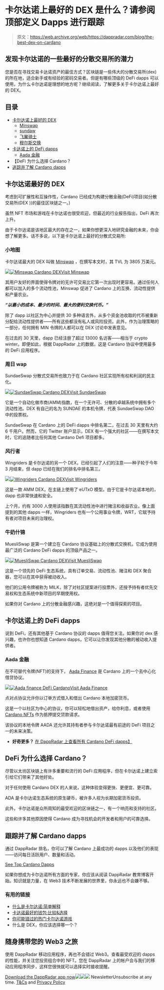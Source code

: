# 卡尔达诺上最好的 DEX 是什么？请参阅顶部定义 Dapps 进行跟踪

> 原文：<https://web.archive.org/web/https://dappradar.com/blog/the-best-dex-on-cardano>

## 发现卡尔达诺的一些最好的分散交易所的潜力

您是否在寻找交易卡达诺资产的最佳方式？区块链是一些伟大的分散交易所(dex)的所在地，适合新手或有经验的密码交易者。但是有哪些顶级的 DeFi dapps 可以使用，为什么卡尔达诺是理想的地方呢？继续阅读，了解更多关于卡尔达诺上最好的 DEX。

## 目录

*   [卡尔达诺上最好的 DEX](https://web.archive.org/web/20230120062736/https://dappradar.com/blog/the-best-dex-on-cardano/#The-best-DEX-on-Cardano)
    *   [Minswap](https://web.archive.org/web/20230120062736/https://dappradar.com/blog/the-best-dex-on-cardano/#Minswap)
    *   [sundaw](https://web.archive.org/web/20230120062736/https://dappradar.com/blog/the-best-dex-on-cardano/#SundaeSwap)
    *   [飞翼骑士](https://web.archive.org/web/20230120062736/https://dappradar.com/blog/the-best-dex-on-cardano/#Wingriders)
    *   [穆尔斯交换](https://web.archive.org/web/20230120062736/https://dappradar.com/blog/the-best-dex-on-cardano/#MuesliSwap)
*   [卡达诺上的 DeFi dapps](https://web.archive.org/web/20230120062736/https://dappradar.com/blog/the-best-dex-on-cardano/#DeFi-dapps-on-Cardano)
    *   [Aada 金融](https://web.archive.org/web/20230120062736/https://dappradar.com/blog/the-best-dex-on-cardano/#Aada-Finance)
*   【DeFi 为什么选择 Cardano？
*   [追踪并了解 Cardano dapps](https://web.archive.org/web/20230120062736/https://dappradar.com/blog/the-best-dex-on-cardano/#Track-and-learn-about-Cardano-dapps)

## 卡尔达诺最好的 DEX

考虑到可扩展性和互操作性，Cardano 已经成为构建分散金融(DeFi)项目(如分散交易所(DEX ))的最佳区块链之一。)

虽然 NFT 市场和游戏在卡尔达诺也很受欢迎，但最近的行业报告指出，DeFi 再次上升。

由于卡尔达诺是该地区最大的存在之一，如果你想更深入地研究金融的未来，你会想了解更多。话不多说，以下是卡尔达诺上最好的分散式交易所:

### 小地图

卡尔达诺最大的 DEX 叫做 [Minswap](https://web.archive.org/web/20230120062736/https://dappradar.com/cardano/defi/minswap) ，在撰写本文时，其 TVL 为 3805 万美元。

[](https://web.archive.org/web/20230120062736/https://dappradar.com/cardano/defi/minswap)[![](img/dd4d4953fd19a83199472e753f7d0f36.png)<picture>![Minswap Cardano DEX](img/dce0b7b5c2bd4b7be438df99afa34cbc.png)</picture>](https://web.archive.org/web/20230120062736/https://dappradar.com/cardano/defi/minswap)[Visit Minswap](https://web.archive.org/web/20230120062736/https://dappradar.com/cardano/defi/minswap)

其用户友好的界面使得令牌对的无许可交易比它第一次出现时更容易。通过任何人都可以加入的多个流动性池，Minswap 促进了 Cardano 上的互换、流动性提供和产量农业。

***“以最小的成本、最少的时间、最大的便利交换代币。”***

除了 dapp 以社区为中心并提供 30 多种语言外，从多个资金池收取的代币被重新分配给流动性提供者——所有这些都没有私人或风险投资。此外，作为治理策略的一部分，任何拥有 MIN 令牌的人都可以在 DEX 讨论中发表意见。

在过去的 30 天里，dapp 已经注册了超过 13000 名访客——相当于 crypto winter。即便如此，根据 DappRadar 上的数据，这是 Cardano 协议中使用最多的 DeFi 应用程序。

### 周日 wap

SundaeSwap 分散式交易所也致力于在 Cardano 社区实现所有权和利润的民主化。

[](https://web.archive.org/web/20230120062736/https://dappradar.com/cardano/defi/sundaeswap)[![](img/dd4d4953fd19a83199472e753f7d0f36.png)<picture>![SundaeSwap Cardano DEX](img/78eaaaa81231aa209ec4f97dd662f87e.png)</picture>](https://web.archive.org/web/20230120062736/https://dappradar.com/cardano/defi/sundaeswap)[Visit SundaeSwap](https://web.archive.org/web/20230120062736/https://dappradar.com/cardano/defi/sundaeswap)

它是一个自动化做市商(AMM)指数，在一个无许可、分散的卓越系统中拥有多个流动性池。DEX 有自己的名为 SUNDAE 的本机令牌，代表 SundaeSwap DAO 中的投票权。

SundaeSwap 在 Cardano 上的 DeFi dapps 中排名第二，在过去 30 天里有大约 6 千用户。然而，它的 Twitter 账户显示，DEX 有一个强大的社区——在撰写本文时，它的追随者比任何其他 Cardano Defi 项目都多。

### 风行者

Wingriders 是卡尔达诺的另一个 DEX，已经引起了人们的注意——种子轮于今年 3 月结束，但 dapp 已经在我们的排名中排名第三。

[](https://web.archive.org/web/20230120062736/https://dappradar.com/cardano/defi/wingriders)[![](img/dd4d4953fd19a83199472e753f7d0f36.png)<picture>![Wingriders Cardano DEX](img/e78c28b2dcf7734ceaf55ef1e9be482e.png)</picture>](https://web.archive.org/web/20230120062736/https://dappradar.com/cardano/defi/wingriders)[Visit Wingriders](https://web.archive.org/web/20230120062736/https://dappradar.com/cardano/defi/wingriders)

这是一款 AMM DEX，在主链上使用了 eUTxO 模型。由于它是卡尔达诺本地的，dapp 也非常快速和安全。

上个月，约有 3000 人使用该指数在其流动性池中进行赌注和收益农业。像上面提到的其他 dapps 一样，Wingriders 也有一个公用事业令牌，WRT，它赋予持有者对项目未来的治理权。

### 牛奶什锦

MuesliSwap 是第一个建立在 Cardano 协议基础上的分散式交换机，它成为使用最广泛的 Cardano DeFi dapps 的顶级产品之一。

[](https://web.archive.org/web/20230120062736/https://dappradar.com/cardano/defi/muesliswap-1)[![](img/dd4d4953fd19a83199472e753f7d0f36.png)<picture>![MuesliSwap Cardano DEX](img/b1987f1671c26ef5e48e8eed3d7ce374.png)</picture>](https://web.archive.org/web/20230120062736/https://dappradar.com/cardano/defi/muesliswap-1)[Visit MuesliSwap](https://web.archive.org/web/20230120062736/https://dappradar.com/cardano/defi/muesliswap-1)

这是一个领先的 DeFi 生态系统，具有订单交易、流动性池、赌注和 DEX 聚合器，您可以在其中获得被动收入。

他们的公用令牌被称为 MILK，除了对社区提案进行投票外，还授予持有者优先交易权和生态系统中新项目的早期使用权。

如果你对 Cardano 上的分散金融感兴趣，这绝对是一个值得探索的项目。

## 卡尔达诺上的 DeFi dapps

说到 DeFi，还有其他基于 Cardano 协议的 dapps 值得您关注。如果你对 dex 感兴趣，也许你也想知道 Cardano dapps，它可以让你发现其他分散的被动收入提供者。

### Aada 金融

在不可替代令牌(NFT)的支持下， [Aada Finance](https://web.archive.org/web/20230120062736/https://dappradar.com/cardano/defi/aada-finance) 是 Cardano 上的一个去中心化借贷协议。

[](https://web.archive.org/web/20230120062736/https://dappradar.com/cardano/defi/aada-finance)[![](img/dd4d4953fd19a83199472e753f7d0f36.png)<picture>![Aada finance DeFi Cardano](img/2aa5ddc50de10663490c9a5d1da205f7.png)</picture>](https://web.archive.org/web/20230120062736/https://dappradar.com/cardano/defi/aada-finance)[Visit Aada Finance](https://web.archive.org/web/20230120062736/https://dappradar.com/cardano/defi/aada-finance)

点对点协议允许你以订单方式借入和借出 Cardano 本地加密货币。

这是一个以社区为中心的协议，你可以轻松地借出资产，给你利息，或者使用 [Cardano NFTs](https://web.archive.org/web/20230120062736/https://dappradar.com/blog/top-nft-marketplaces-for-cardano-compare-choose) 作为抵押提交贷款请求。

该协议的本地令牌 AADA 还允许其持有者参与卡尔达诺最有前途的 DeFi 项目之一的未来决策。

*   **好奇更多？** [在 DappRadar 上查看所有 Cardano DeFi dapps】](https://web.archive.org/web/20230120062736/https://dappradar.com/rankings/protocol/cardano/category/defi)

## DeFi 为什么选择 Cardano？

尽管以太坊区块链上有许多重要和流行的 DeFi 应用程序，但在卡尔达诺上建立索引给它们带来了其他好处。

对于任何使用 Cardano DEX 的人来说，这种体验变得更快、更便宜、更可靠。

ADA 是卡尔达诺生态系统的原生硬币，被许多人视为长期加密货币投资。

此外，卡尔达诺是众所周知的最受欢迎的区块链之一，有一个响亮和支持的社区。

这些和许多其他原因使得 Cardano 成为寻找机会的开发者和用户的可靠选择。

## 跟踪并了解 Cardano dapps

通过 DappRadar 排名，你可以了解 Cardano 上最成功的 dapps 以及他们的表现——访问每日活跃用户、数量和活动。

[See Top Cardano Dapps](https://web.archive.org/web/20230120062736/https://dappradar.com/rankings/protocol/cardano)

如果你想成为卡尔达诺所有方面的专家，你应该从阅读 DappRadar 教育博客开始。知识就是力量，在 Web3 技术不断发展的世界里，你永远也不会嫌不够。

### 有用的链接

*   [什么是卡尔达诺:简单解释](https://web.archive.org/web/20230120062736/https://dappradar.com/blog/what-is-cardano-a-simple-explanation)
*   [卡达诺最好的钱包:比较&选择](https://web.archive.org/web/20230120062736/https://dappradar.com/blog/best-wallets-for-cardano)
*   [你可能错过的热门卡尔达诺游戏](https://web.archive.org/web/20230120062736/https://dappradar.com/blog/trending-cardano-games-you-probably-missed)
*   什么是 DEX，你应该选择哪一个？

## 随身携带您的 Web3 之旅

使用 DappRadar 移动应用程序，再也不会错过 Web3。查看最受欢迎的 dapps 的性能，并关注您投资组合中的 NFT。您在 DappRadar 上的帐户会与我们的移动应用程序同步，这样您很快就可以选择实时接收提醒。

[Download the DappRadar app now](https://web.archive.org/web/20230120062736/https://dappradar.app.link/blog)[](https://web.archive.org/web/20230120062736/https://play.google.com/store/apps/details?id=com.portfolio.dappradar)[![](img/a3634373d68930c5d4e8a7fce618f91f.png)<picture>![](img/590c15763f61765f6d760c3d87aee512.png)</picture>](https://web.archive.org/web/20230120062736/https://play.google.com/store/apps/details?id=com.portfolio.dappradar)![](img/6d5a4a2d609c56e1a5771717e54ba759.png) NewsletterUnsubscribe at any time. [T&Cs](https://web.archive.org/web/20230120062736/https://dappradar.com/terms) and [Privacy Policy](https://web.archive.org/web/20230120062736/https://dappradar.com/privacy-policy)